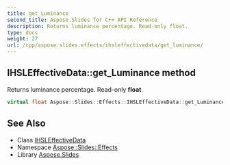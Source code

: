 ```yaml
---
title: get_Luminance
second_title: Aspose.Slides for C++ API Reference
description: Returns luminance percentage. Read-only float.
type: docs
weight: 27
url: /cpp/aspose.slides.effects/ihsleffectivedata/get_luminance/
---
```

## IHSLEffectiveData::get_Luminance method


Returns luminance percentage. Read-only **float**.

```cpp
virtual float Aspose::Slides::Effects::IHSLEffectiveData::get_Luminance()=0
```

## See Also

* Class [IHSLEffectiveData](../)
* Namespace [Aspose::Slides::Effects](../../)
* Library [Aspose.Slides](../../../)

